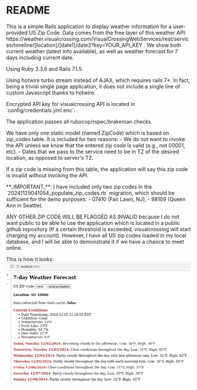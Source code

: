 # README

<p>
This is a simple Rails application to display weather information for a user-provided US Zip Code.
Data comes from the free layer of this weather API: https://weather.visualcrossing.com/VisualCrossingWebServices/rest/services/timeline/[location]/[date1]/date2?key=YOUR_API_KEY .
We show both current weather (latest info available), as well as weather forecast for 7 days including current date.
</p>

<p>Using Ruby 3.3.6 and Rails 7.1.5.</p>

<p>
Using hotwire turbo stream instead of AJAX, which requires rails 7+.
In fact, being a trivial single page application, it does not include a single line of custom Javascript thanks to hotwire.
</p>

<p>Encrypted API key for visualcrossing API is located in `config/credentials.yml.enc`.</p>

<p>The application passes all rubocop/rspec/brakeman checks.</p>

<p>
We have only one static model (named ZipCode) which is based on zip_codes table.
It is included for two reasons:
- We do not want to invoke the API unless we know that the entered zip code is valid (e.g., not 00001, etc).
- Dates that we pass to the service need to be in TZ of the desired location, as opposed to server's TZ.

If a zip code is missing from this table, the application will say this zip code is invalid without invoking the API.
</p>

<p>
**_IMPORTANT_**:
I have included only two zip codes in the `20241129041054_populate_zip_codes.rb` migration, which should be sufficient for the demo purposes:
- 07410 (Fair Lawn, NJ),
- 98109 (Queen Ann in Seattle).

ANY OTHER ZIP CODE WILL BE FLAGGED AS INVALID because I do not want public to be able to use the application
which is located in a public github repository (If a certain threshold is exceeded, visualcrossing will start charging my account).
However, I have all US zip codes loaded in my local database, and I will be able to demonstrate it if we have a chance to meet online.
</p>

This is how it looks:
![img_1.png](img_1.png)



